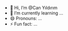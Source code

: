 - 👋 Hi, I’m @Can Yıldırım
- 🌱 I’m currently learning ...
- 😄 Pronouns: ...
- ⚡ Fun fact: ...

<!---
Cmainy/Cmainy is a ✨ special ✨ repository because its `README.md` (this file) appears on your GitHub profile.
You can click the Preview link to take a look at your changes.
--->
